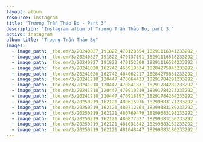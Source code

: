 ```yaml
---
layout: album
resource: instagram
title: "Trương Trần Thảo Bo - Part 3"
description: "Instagram album of Trương Trần Thảo Bo, part 3."
active: instagram
album-title: "Trương Trần Thảo Bo"
images:
  - image_path: _tbo.em/3/20240827_191822_470128354_18291116341233292_4563932053412086774_n.jpg
  - image_path: _tbo.em/3/20240827_191822_470137191_18291116518233292_3278891067415439566_n.jpg
  - image_path: _tbo.em/3/20240827_191822_470152300_18291116524233292_6215714633717443295_n.jpg
  - image_path: _tbo.em/3/20241020_162742_463919534_18284275843233292_4184137947920366932_n.jpg
  - image_path: _tbo.em/3/20241020_162742_464062217_18284275831233292_8346109393007803520_n.jpg
  - image_path: _tbo.em/3/20241218_120447_470664433_18291784291233292_4033506089440097868_n.jpg
  - image_path: _tbo.em/3/20241218_120447_470841831_18291784282233292_573314827552233918_n.jpg
  - image_path: _tbo.em/3/20241218_120447_470910219_18291784273233292_191696107144342013_n.jpg
  - image_path: _tbo.em/3/20241218_120447_470918197_18291784264233292_5214910188927543183_n.jpg
  - image_path: _tbo.em/3/20250219_162121_480615976_18299383171233292_4251587461501133595_n.jpg
  - image_path: _tbo.em/3/20250219_162121_480712764_18299383189233292_2419155868098520441_n.jpg
  - image_path: _tbo.em/3/20250219_162121_480769479_18299383198233292_5962096322197760732_n.jpg
  - image_path: _tbo.em/3/20250219_162121_480877327_18299383150233292_7824014660306887844_n.jpg
  - image_path: _tbo.em/3/20250219_162121_481031542_18299383162233292_5012136361511366614_n.jpg
  - image_path: _tbo.em/3/20250219_162121_481048447_18299383180233292_5158194753406672054_n.jpg
---
```

